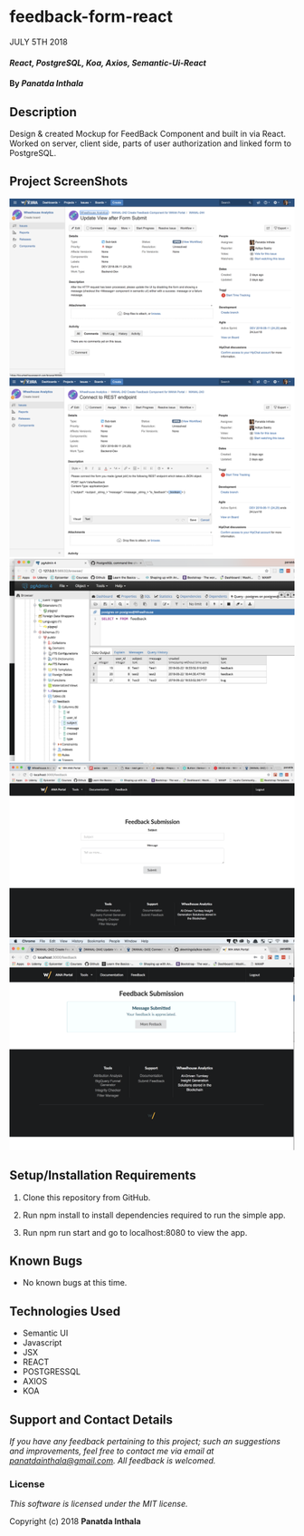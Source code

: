 # feedback-form-react

JULY 5TH 2018

#### _React, PostgreSQL, Koa, Axios, Semantic-Ui-React_ 

#### By _**Panatda Inthala**_

## Description

Design & created Mockup for FeedBack Component and built in via React. Worked on server, client side, parts of user authorization and linked form to PostgreSQL.

## Project ScreenShots

![alt text](JIRAticketsubmitform.png "ira Ticket for creating the view for feedback form")
![alt text](RESTendpoint.png "Jira Ticket for connecting it to PostgresSQL")
![alt text](PostgresSQL.png "PostgresSQL running test")
![alt text](feedbackform.png "Created Feedback Form")
![alt text](feedbackformsubmit.png "Result after submitted form")



## Setup/Installation Requirements

1. Clone this repository from GitHub.

2. Run npm install to install dependencies required to run the simple app.

3. Run npm run start and go to localhost:8080 to view the app.

## Known Bugs

* No known bugs at this time.

## Technologies Used
*  Semantic UI
*  Javascript
*  JSX
*  REACT
*  POSTGRESSQL
*  AXIOS
*  KOA

## Support and Contact Details

_If you have any feedback pertaining to this project; such an suggestions and improvements, feel free to contact me via email at panatdainthala@gmail.com. All feedback is welcomed._

### License

*This software is licensed under the MIT license.*

Copyright (c) 2018 **Panatda Inthala**

